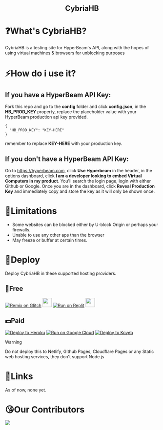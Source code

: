 <h1 align="center" style="font-size: 1.7em;">CybriaHB</h1>

# ❓What's CybriaHB?

CybriaHB is a testing site for HyperBeam's API, along with the hopes of using virtual machines &amp; browsers for unblocking purposes

# ⚡How do i use it?

## If you have a HyperBeam API Key:

Fork this repo and go to the <b>config</b> folder and click <b>config.json</b>, in the <b>HB_PROD_KEY</b> property, replace the placeholder value with your HyperBeam production api key provided.

```
{
  "HB_PROD_KEY": "KEY-HERE"
}
```

remember to replace <b>KEY-HERE</b> with your production key.

## If you don't have a HyperBeam API Key:

Go to https://hyperbeam.com, click <b>Use Hyperbeam</b> in the header, in the options dashboard, click <b>I am a developer looking to embed Virtual Computers in my product</b>. You'll search the login page, login with either Github or Google. Once you are in the dashboard, click <b>Reveal Production Key</b> and immediately copy and store the key as it will only be shown once.

# 🙁Limitations

- Some websites can be blocked either by U-block Origin or perhaps your firewalls.
- Unable to use any other aps than the browser
- May freeze or buffer at certain times.

# 🛫Deploy

Deploy CybriaHB in these supported hosting providers.

## 🥳Free

<a target="_blank" href="https://glitch.com/edit/#!/import/github/CybriaTech/CybriaHB"><img alt="Remix on Glitch" src="https://raw.githubusercontent.com/BinBashBanana/deploy-buttons/master/buttons/remade/glitch.svg"></a>
<a href="https://render.com/deploy?repo=https://github.com/CybriaTech/CybriaHB"><img height="30px" src="https://img.shields.io/badge/render-4f65f1.svg?style=for-the-badge&logo=render&logoColor=46e3b7"><img></a>
[![Run on Replit](https://binbashbanana.github.io/deploy-buttons/buttons/remade/replit.svg)](https://replit.com/github/CybriaTech/CybriaHB)
<a href="https://app.cyclic.sh/api/app/deploy/CybriaTech/CybriaHB"><img height="30px" src="https://img.shields.io/badge/cyclic-2e59c7.svg?style=for-the-badge&logo=cyclic&logoColor=white"><img></a>

## 💵Paid

<a target="_blank" href="https://heroku.com/deploy/?template=https://github.com/CybriaTech/CybriaHB"><img alt="Deploy to Heroku" src="https://raw.githubusercontent.com/BinBashBanana/deploy-buttons/master/buttons/remade/heroku.svg"></a>
[![Run on Google Cloud](https://camo.githubusercontent.com/4fab2bbebcae1fe689b7d3eba3b89e309169215055849590724fd6e13333558c/68747470733a2f2f62696e6261736862616e616e612e6769746875622e696f2f6465706c6f792d627574746f6e732f627574746f6e732f72656d6164652f676f6f676c65636c6f75642e737667)](https://deploy.cloud.run/?git_repo=https://github.com/CybriaTech/CybriaHB)
[![Deploy to Koyeb](https://binbashbanana.github.io/deploy-buttons/buttons/remade/koyeb.svg)](https://app.koyeb.com/apps/deploy?type=git&repository=github.com/CybriaTech/CybriaHB&branch=main&name=opium&run_command=npm%start)

> [!WARNING]
> Do not deploy this to Netlify, Github Pages, Cloudflare Pages or any Static web hosting services, they don't support Node.js

# 🔗Links

As of now, none yet.

# 😘Our Contributors

<img src="https://contrib.rocks/image?repo=CybriaTech/CybriaHB">
